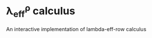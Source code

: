 # &#955;<sub>eff</sub><sup>&#961;</sup> calculus

An interactive implementation of lambda-eff-row calculus
